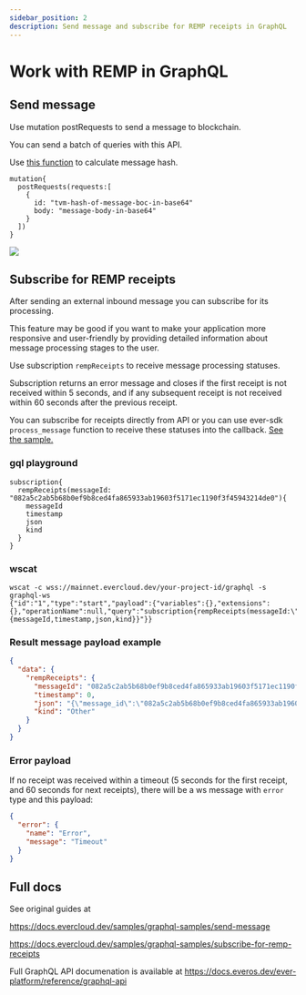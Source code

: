 ```yaml
---
sidebar_position: 2
description: Send message and subscribe for REMP receipts in GraphQL
---
```


# Work with REMP in GraphQL

## Send message

Use mutation postRequests to send a message to blockchain.

You can send a batch of queries with this API.

Use [this function](https://docs.everos.dev/ever-sdk/reference/types-and-methods/mod_boc#get_boc_hash) to calculate message hash. 

```
mutation{
  postRequests(requests:[
    {
      id: "tvm-hash-of-message-boc-in-base64"
      body: "message-body-in-base64"
    }
  ])
}
```

![](https://2546896325-files.gitbook.io/~/files/v0/b/gitbook-x-prod.appspot.com/o/spaces%2Fu8iA3ji82Xtk5tqBULVH%2Fuploads%2FsrgXrQoeLu9vctMjW6FO%2Fimage.png?alt=media&token=c4ba3984-7af0-429c-bd6b-1e1891fe81dd)

## Subscribe for REMP receipts

 After sending an external inbound message you can subscribe for its processing.

This feature may be good if you want to make your application more responsive and user-friendly by providing detailed information about message processing stages to the user.

Use subscription `rempReceipts` to receive message processing statuses.

Subscription returns an error message and closes if the first receipt is not received within 5 seconds, and if any subsequent receipt is not received within 60 seconds after the previous receipt.

You can subscribe for receipts directly from API or you can use ever-sdk `process_message` function to receive these statuses into the callback. [See the sample. ](https://github.com/tonlabs/sdk-samples/blob/master/core-examples/node-js/remp/index.js)

### gql playground

```
subscription{
  rempReceipts(messageId: "082a5c2ab5b68b0ef9b8ced4fa865933ab19603f5171ec1190f3f45943214de0"){
    messageId
    timestamp
    json
    kind
  }
}
```

### wscat
```
wscat -c wss://mainnet.evercloud.dev/your-project-id/graphql -s graphql-ws
{"id":"1","type":"start","payload":{"variables":{},"extensions":{},"operationName":null,"query":"subscription{rempReceipts(messageId:\"082a5c2ab5b68b0ef9b8ced4fa865933ab19603f5171ec1190f3f45943214de0\"){messageId,timestamp,json,kind}}"}}
```

### Result message payload example

```json
{
  "data": {
    "rempReceipts": {
      "messageId": "082a5c2ab5b68b0ef9b8ced4fa865933ab19603f5171ec1190f3f45943214de0",
      "timestamp": 0,
      "json": "{\"message_id\":\"082a5c2ab5b68b0ef9b8ced4fa865933ab19603f5171ec1190f3f45943214de0\",\"timestamp\":0,\"source_id\":\"a0573b3f9ed4e78781250a8a6955e930ffbde24e35d50b85dd2cf50f1d6ef30e\",\"signature\":\"\",\"kind\":\"PutIntoQueue\"}",
      "kind": "Other"
    }
  }
}

```

### Error payload

If no receipt was received within a timeout (5 seconds for the first receipt, and 60 seconds for next receipts), there will be a ws message with `error` type and this payload:

```json
{
  "error": {
    "name": "Error",
    "message": "Timeout"
  }
}
```
## Full docs

See original guides at 

https://docs.evercloud.dev/samples/graphql-samples/send-message

https://docs.evercloud.dev/samples/graphql-samples/subscribe-for-remp-receipts

Full GraphQL API documenation is available at https://docs.everos.dev/ever-platform/reference/graphql-api
